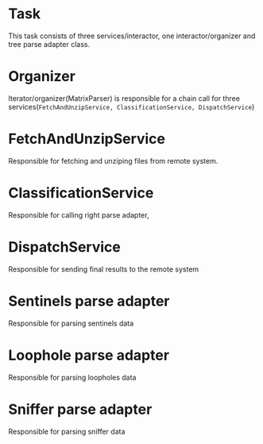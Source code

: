 # Task

This task consists of three services/interactor, one interactor/organizer and tree parse adapter class.

# Organizer

Iterator/organizer(MatrixParser) is responsible for a chain call for three services(`FetchAndUnzipService, ClassificationService, DispatchService`)

# FetchAndUnzipService

Responsible for fetching and unziping files from remote system.

# ClassificationService

Responsible for calling right parse adapter,

# DispatchService

Responsible for sending final results to the remote system

# Sentinels parse adapter

Responsible for parsing sentinels data

# Loophole parse adapter

Responsible for parsing loopholes data

# Sniffer parse adapter

Responsible for parsing sniffer data
